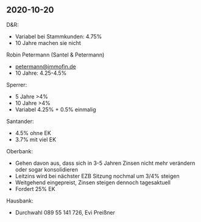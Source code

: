 


## 2020-10-20

D&R:
- Variabel bei Stammkunden: 4.75%
- 10 Jahre machen sie nicht

Robin Petermann (Santel & Petermann)
- petermann@immofin.de
- 10 Jahre: 4.25-4.5%

Sperrer:
- 5 Jahre >4%
- 10 Jahre >4%
- Variabel 4.25% + 0.5% einmalig

Santander:
- 4.5% ohne EK
- 3.7% mit viel EK

Oberbank:
- Gehen davon aus, dass sich in 3-5 Jahren Zinsen nicht mehr verändern oder sogar konsolidieren
- Leitzins wird bei nächster EZB Sitzung nochmal um 3/4% steigen
- Weitgehend eingepreist, Zinsen steigen dennoch tagesaktuell
- Fordert 25% EK

Hausbank:
- Durchwahl 089 55 141 726, Evi Preißner


